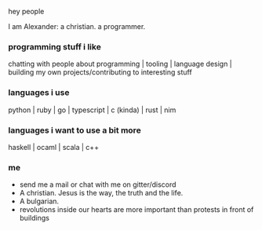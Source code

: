 hey people

I am Alexander: a christian. a programmer.

### programming stuff i like

chatting with people about programming | tooling | language design | building my own projects/contributing to interesting stuff

### languages i use

python | ruby | go | typescript | c (kinda) | rust | nim

### languages i want to use a bit more

haskell | ocaml | scala | c++

### me

* send me a mail or chat with me on gitter/discord
* A christian. Jesus is the way, the truth and the life.
* A bulgarian. 
* revolutions inside our hearts are more important than protests in front of buildings




